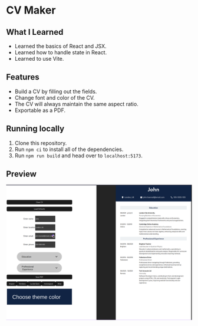 # CV Maker

## What I Learned

- Learned the basics of React and JSX.
- Learned how to handle state in React.
- Learned to use Vite.

## Features

- Build a CV by filling out the fields.
- Change font and color of the CV.
- The CV will always maintain the same aspect ratio.
- Exportable as a PDF.

## Running locally

1. Clone this repository.
2. Run `npm ci` to install all of the dependencies.
3. Run `npm run build` and head over to `localhost:5173`.

## Preview

![preview](preview.png)
